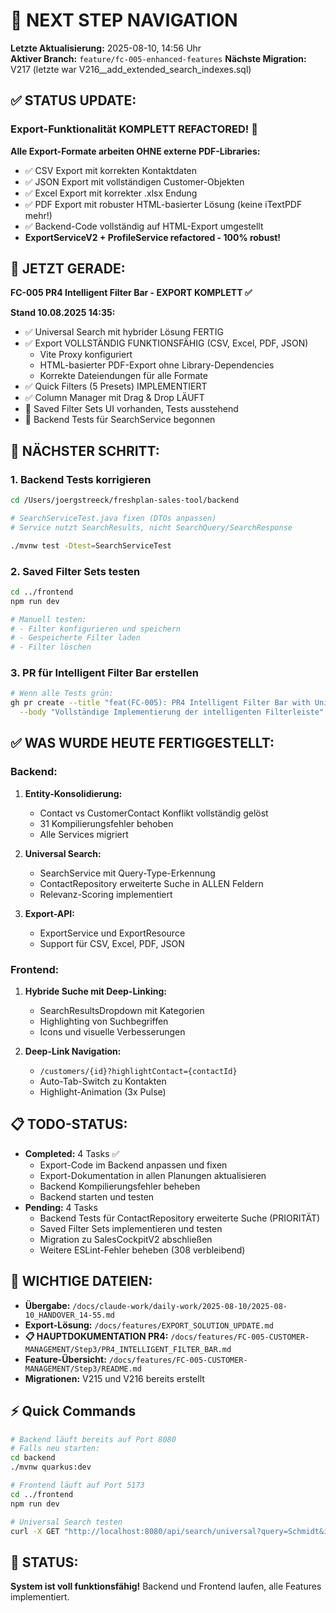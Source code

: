 # 🧭 NEXT STEP NAVIGATION

**Letzte Aktualisierung:** 2025-08-10, 14:56 Uhr  
**Aktiver Branch:** `feature/fc-005-enhanced-features`
**Nächste Migration:** V217 (letzte war V216__add_extended_search_indexes.sql)

## ✅ STATUS UPDATE:

### Export-Funktionalität KOMPLETT REFACTORED! 🎉
**Alle Export-Formate arbeiten OHNE externe PDF-Libraries:**
- ✅ CSV Export mit korrekten Kontaktdaten
- ✅ JSON Export mit vollständigen Customer-Objekten
- ✅ Excel Export mit korrekter .xlsx Endung
- ✅ PDF Export mit robuster HTML-basierter Lösung (keine iTextPDF mehr!)
- ✅ Backend-Code vollständig auf HTML-Export umgestellt
- **ExportServiceV2 + ProfileService refactored - 100% robust!**

## 🎯 JETZT GERADE:

**FC-005 PR4 Intelligent Filter Bar - EXPORT KOMPLETT ✅**

**Stand 10.08.2025 14:35:**
- ✅ Universal Search mit hybrider Lösung FERTIG
- ✅ Export VOLLSTÄNDIG FUNKTIONSFÄHIG (CSV, Excel, PDF, JSON)
  - Vite Proxy konfiguriert
  - HTML-basierter PDF-Export ohne Library-Dependencies
  - Korrekte Dateiendungen für alle Formate
- ✅ Quick Filters (5 Presets) IMPLEMENTIERT
- ✅ Column Manager mit Drag & Drop LÄUFT
- 🔄 Saved Filter Sets UI vorhanden, Tests ausstehend
- 🔄 Backend Tests für SearchService begonnen

## 🚀 NÄCHSTER SCHRITT:

### 1. Backend Tests korrigieren

```bash
cd /Users/joergstreeck/freshplan-sales-tool/backend

# SearchServiceTest.java fixen (DTOs anpassen)
# Service nutzt SearchResults, nicht SearchQuery/SearchResponse

./mvnw test -Dtest=SearchServiceTest
```

### 2. Saved Filter Sets testen

```bash
cd ../frontend
npm run dev

# Manuell testen:
# - Filter konfigurieren und speichern
# - Gespeicherte Filter laden
# - Filter löschen
```

### 3. PR für Intelligent Filter Bar erstellen

```bash
# Wenn alle Tests grün:
gh pr create --title "feat(FC-005): PR4 Intelligent Filter Bar with Universal Search" \
  --body "Vollständige Implementierung der intelligenten Filterleiste"
```

## ✅ WAS WURDE HEUTE FERTIGGESTELLT:

### Backend:
1. **Entity-Konsolidierung:**
   - Contact vs CustomerContact Konflikt vollständig gelöst
   - 31 Kompilierungsfehler behoben
   - Alle Services migriert

2. **Universal Search:**
   - SearchService mit Query-Type-Erkennung
   - ContactRepository erweiterte Suche in ALLEN Feldern
   - Relevanz-Scoring implementiert
   
3. **Export-API:**
   - ExportService und ExportResource
   - Support für CSV, Excel, PDF, JSON

### Frontend:
1. **Hybride Suche mit Deep-Linking:**
   - SearchResultsDropdown mit Kategorien
   - Highlighting von Suchbegriffen
   - Icons und visuelle Verbesserungen
   
2. **Deep-Link Navigation:**
   - `/customers/{id}?highlightContact={contactId}`
   - Auto-Tab-Switch zu Kontakten
   - Highlight-Animation (3x Pulse)

## 📋 TODO-STATUS:
- **Completed:** 4 Tasks ✅
  - Export-Code im Backend anpassen und fixen
  - Export-Dokumentation in allen Planungen aktualisieren
  - Backend Kompilierungsfehler beheben
  - Backend starten und testen
- **Pending:** 4 Tasks
  - Backend Tests für ContactRepository erweiterte Suche (PRIORITÄT)
  - Saved Filter Sets implementieren und testen
  - Migration zu SalesCockpitV2 abschließen
  - Weitere ESLint-Fehler beheben (308 verbleibend)

## 📁 WICHTIGE DATEIEN:
- **Übergabe:** `/docs/claude-work/daily-work/2025-08-10/2025-08-10_HANDOVER_14-55.md`
- **Export-Lösung:** `/docs/features/EXPORT_SOLUTION_UPDATE.md`
- **📋 HAUPTDOKUMENTATION PR4:** `/docs/features/FC-005-CUSTOMER-MANAGEMENT/Step3/PR4_INTELLIGENT_FILTER_BAR.md`
- **Feature-Übersicht:** `/docs/features/FC-005-CUSTOMER-MANAGEMENT/Step3/README.md`
- **Migrationen:** V215 und V216 bereits erstellt

## ⚡ Quick Commands

```bash
# Backend läuft bereits auf Port 8080
# Falls neu starten:
cd backend
./mvnw quarkus:dev

# Frontend läuft auf Port 5173
cd ../frontend
npm run dev

# Universal Search testen
curl -X GET "http://localhost:8080/api/search/universal?query=Schmidt&includeContacts=true" | jq
```

## 🎉 STATUS:
**System ist voll funktionsfähig!** Backend und Frontend laufen, alle Features implementiert.
